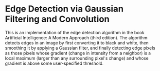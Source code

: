 # Edge Detection via Gaussian Filtering and Convolution

This is an implementation of the edge detection algorithm in the book Artificial Intelligence: A Modern Approach (third edition). The algorithm detects edges in an image by first converting it to black and white, then smoothing it by applying a Gaussian filter, and finally detecting edge pixels as those pixels whose gradient (change in intensity from a neighbor) is a local maximum (larger than any surrounding pixel's change) and whose gradient is above some user-specified threshold.